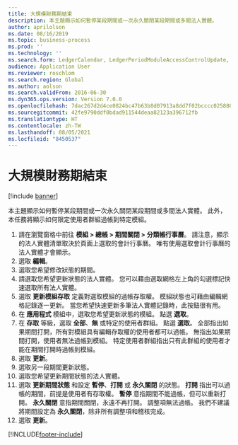 ```yaml
---
title: 大規模財務期結束
description: 本主題顯示如何暫停某段期間或一次永久關閉某段期間或多間法人實體。
author: aprilolson
ms.date: 08/16/2019
ms.topic: business-process
ms.prod: ''
ms.technology: ''
ms.search.form: LedgerCalendar, LedgerPeriodModuleAccessControlUpdate, SysLookupPicklist, LedgerFiscalCalendarPeriodStatus
audience: Application User
ms.reviewer: roschlom
ms.search.region: Global
ms.author: aolson
ms.search.validFrom: 2016-06-30
ms.dyn365.ops.version: Version 7.0.0
ms.openlocfilehash: 7dac267d2d4ce0824bc47b63b8d07913a8dd7f02bcccc025880701cb4d0bdd3d
ms.sourcegitcommit: 42fe9790ddf0bdad911544deaa82123a396712fb
ms.translationtype: HT
ms.contentlocale: zh-TW
ms.lasthandoff: 08/05/2021
ms.locfileid: "8450537"
---
```

# <a name="mass-financial-period-close"></a>大規模財務期結束

[!include [banner](../../includes/banner.md)]

本主題顯示如何暫停某段期間或一次永久關閉某段期間或多間法人實體。 此外，本任務將顯示如何限定使用者群組過帳到特定模組。

1. 請在瀏覽窗格中前往 **模組 > 總帳 > 期間關閉 > 分類帳行事曆**。 請注意，顯示的法人實體清單取決於頁面上選取的會計行事曆。 唯有使用選取會計行事曆的法人實體才會顯示。
2. 選取 **編輯**。
3. 選取您希望修改狀態的期間。
4. 請選取您希望更新狀態的法人實體。 您可以藉由選取網格左上角的勾選標記快速選取所有法人實體。  
5. 選取 **更新模組存取** 定義對選取模組的過帳存取權。 模組狀態也可藉由編輯網格記錄逐一更新。 當您希望快速更新多筆法人實體記錄時，此按鈕很有用。  
6. 在 **應用程式** 模組中，選取您希望更新狀態的模組。 點選 **選取**。
7. 在 **存取** 等級，選取 **全部**、**無** 或特定的使用者群組。 點選 **選取**。 全部指出如果期間打開，所有對模組具有編輯存取權的使用者都可以過帳。 無指出如果期間打開，使用者無法過帳到模組。 特定使用者群組指出只有此群組的使用者才能在期間打開時過帳到模組。  
8. 選取 **更新**。
9. 選取另一段期間更新狀態。
10. 選取您希望更新期間狀態的法人實體。
11. 選取 **更新期間狀態** 和設定 **暫停**、**打開** 或 **永久關閉** 的狀態。 **打開** 指出可以過帳的期間，前提是使用者有存取權。 **暫停** 意指期間不能過帳，但可以重新打開。 **永久關閉** 意指期間關閉，永遠不再打開。 調整項無法過帳。 我們不建議將期間設定為 **永久關閉**，除非所有調整項和稽核完成。  
12. 選取 **更新**。



[!INCLUDE[footer-include](../../../includes/footer-banner.md)]
